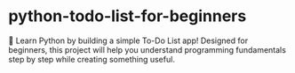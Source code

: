 # python-todo-list-for-beginners
🚀 Learn Python by building a simple To-Do List app! Designed for beginners, this project will help you understand programming fundamentals step by step while creating something useful.
